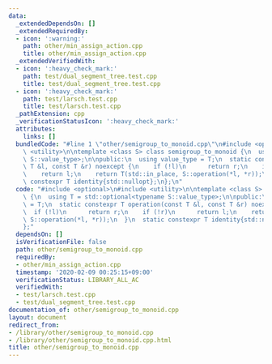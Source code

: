 ```yaml
---
data:
  _extendedDependsOn: []
  _extendedRequiredBy:
  - icon: ':warning:'
    path: other/min_assign_action.cpp
    title: other/min_assign_action.cpp
  _extendedVerifiedWith:
  - icon: ':heavy_check_mark:'
    path: test/dual_segment_tree.test.cpp
    title: test/dual_segment_tree.test.cpp
  - icon: ':heavy_check_mark:'
    path: test/larsch.test.cpp
    title: test/larsch.test.cpp
  _pathExtension: cpp
  _verificationStatusIcon: ':heavy_check_mark:'
  attributes:
    links: []
  bundledCode: "#line 1 \"other/semigroup_to_monoid.cpp\"\n#include <optional>\n#include\
    \ <utility>\n\ntemplate <class S> class semigroup_to_monoid {\n  using T = std::optional<typename\
    \ S::value_type>;\n\npublic:\n  using value_type = T;\n  static constexpr T operation(const\
    \ T &l, const T &r) noexcept {\n    if (!l)\n      return r;\n    if (!r)\n  \
    \    return l;\n    return T(std::in_place, S::operation(*l, *r));\n  }\n  static\
    \ constexpr T identity{std::nullopt};\n};\n"
  code: "#include <optional>\n#include <utility>\n\ntemplate <class S> class semigroup_to_monoid\
    \ {\n  using T = std::optional<typename S::value_type>;\n\npublic:\n  using value_type\
    \ = T;\n  static constexpr T operation(const T &l, const T &r) noexcept {\n  \
    \  if (!l)\n      return r;\n    if (!r)\n      return l;\n    return T(std::in_place,\
    \ S::operation(*l, *r));\n  }\n  static constexpr T identity{std::nullopt};\n\
    };"
  dependsOn: []
  isVerificationFile: false
  path: other/semigroup_to_monoid.cpp
  requiredBy:
  - other/min_assign_action.cpp
  timestamp: '2020-02-09 00:25:15+09:00'
  verificationStatus: LIBRARY_ALL_AC
  verifiedWith:
  - test/larsch.test.cpp
  - test/dual_segment_tree.test.cpp
documentation_of: other/semigroup_to_monoid.cpp
layout: document
redirect_from:
- /library/other/semigroup_to_monoid.cpp
- /library/other/semigroup_to_monoid.cpp.html
title: other/semigroup_to_monoid.cpp
---
```

